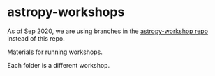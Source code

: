 # astropy-workshops
As of Sep 2020, we are using branches in the [astropy-workshop repo](https://github.com/astropy/astropy-workshop) instead of this repo. 

Materials for running workshops.

Each folder is a different workshop. 
